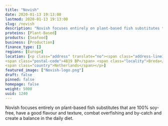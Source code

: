 ```yaml
---
title: "Novish"
date: 2020-01-13 19:13:00
lastmod: 2020-01-13 19:13:00
slug: /novish
description: "Novish focuses entirely on plant-based fish substitutes that are 100% soy-free, have a good flavour and texture, combat overfishing and by-catch and create a balance in the daily diet."
proteins: [Plant-Based]
products: [Seafood]
business: [Production]
finance_type: []
regions: [Europe]
location: [<p class="address" translate="no"><span class="address-line1">Graaf Engelbertlaan</span><br>
<span class="postal-code">4819 BP</span> <span class="locality">Breda</span><br>
<span class="country">Netherlands</span></p>]
featured_image: ["Novish-logo.png"]
draft: false
pinned: false
homepage: false
weight: 5000
uuid: 1240
---
```

<p>Novish focuses entirely on plant-based fish substitutes that are 100% soy-free, have a good flavour and texture, combat overfishing and by-catch and create a balance in the daily diet.</p>
